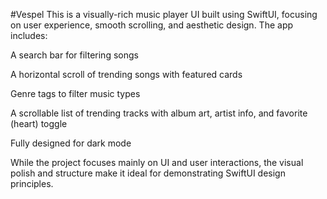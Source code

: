 #Vespel
This is a visually-rich music player UI built using SwiftUI, focusing on user experience, smooth scrolling, and aesthetic design. The app includes:

A search bar for filtering songs

A horizontal scroll of trending songs with featured cards

Genre tags to filter music types

A scrollable list of trending tracks with album art, artist info, and favorite (heart) toggle

Fully designed for dark mode

While the project focuses mainly on UI and user interactions, the visual polish and structure make it ideal for demonstrating SwiftUI design principles.
